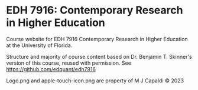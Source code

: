 # EDH 7916: Contemporary Research in Higher Education

Course website for EDH 7916 Contemporary Research in Higher Education at the University of Florida.

Structure and majority of course content based on Dr. Benjamin T. Skinner's version of this course, reused with permission. See https://github.com/edquant/edh7916

Logo.png and apple-touch-icon.png are property of M J Capaldi © 2023
